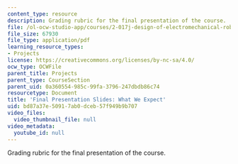```yaml
---
content_type: resource
description: Grading rubric for the final presentation of the course.
file: /ol-ocw-studio-app/courses/2-017j-design-of-electromechanical-robotic-systems-fall-2009/bd87a37e50917ab0dceb57f949b9b707_MIT2_017JF09_final.pdf
file_size: 67930
file_type: application/pdf
learning_resource_types:
- Projects
license: https://creativecommons.org/licenses/by-nc-sa/4.0/
ocw_type: OCWFile
parent_title: Projects
parent_type: CourseSection
parent_uid: 0a360554-985c-99fa-3796-247dbdb86c74
resourcetype: Document
title: 'Final Presentation Slides: What We Expect'
uid: bd87a37e-5091-7ab0-dceb-57f949b9b707
video_files:
  video_thumbnail_file: null
video_metadata:
  youtube_id: null
---
```

Grading rubric for the final presentation of the course.